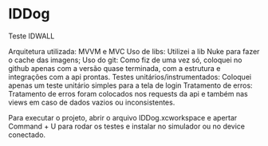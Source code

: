 # IDDog
Teste IDWALL

Arquitetura utilizada: MVVM e MVC
Uso de libs: Utilizei a lib Nuke para fazer o cache das imagens;
Uso do git: Como fiz de uma vez só, coloquei no github apenas com a versão quase terminada, com a estrutura e integrações com a api prontas.
Testes unitários/instrumentados: Coloquei apenas um teste unitário simples para a tela de login
Tratamento de erros: Tratamento de erros foram colocados nos requests da api e também nas views em caso de dados vazios ou inconsistentes.

Para executar o projeto, abrir o arquivo IDDog.xcworkspace e apertar Command + U para rodar os testes e instalar no simulador ou no device conectado.
